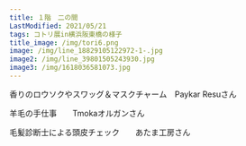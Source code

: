 ```yaml
---
title: １階　二の間
LastModified: 2021/05/21
tags: コトリ展in横浜阪東橋の様子
title_image: /img/tori6.png
image: /img/line_18829105122972-1-.jpg
image2: /img/line_39801505243930.jpg
image3: /img/1618036581073.jpg
---
```

香りのロウソクやスワッグ＆マスクチャーム　Paykar Resuさん

羊毛の手仕事　　Tmokaオルガンさん

毛髪診断士による頭皮チェック　　あたま工房さん